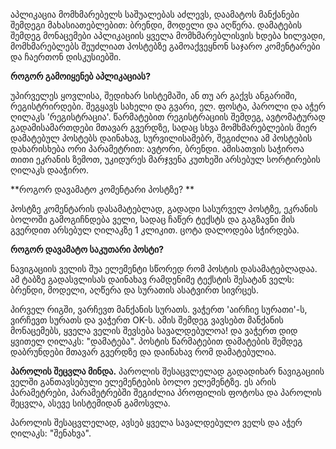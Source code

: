 აპლიკაცია მომხმარებელს საშუალებას აძლევს, დაამატოს მანქანები შემდეგი მახასიათებლებით: ბრენდი, მოდელი და აღწერა. დამატების შემდეგ მონაცემები აპლიკაციის ყველა მომხმარებლისვის ხდება ხილვადი, მომხმარებლებს შეუძლიათ პოსტებზე გამოაქვეყნონ საჯარო კომენტარები და ჩაერთონ დისკუსიებში.

**როგორ გამოიყენებ აპლიკაციას?**

უპირველეს ყოვლისა, შედიხარ სისტემაში, ან თუ არ გაქვს ანგარიში, რეგისტრირდები. შეგყავს სახელი და გვარი, ელ. ფოსტა, პაროლი და აჭერ ღილაკს 'რეგისტრაცია'. წარმატებით რეგისტრაციის შემდეგ, ავტომატურად გადამისამართდები მთავარ გვერდზე, სადაც სხვა მომხმარებლების მიერ დამატებულ პოსტებს დაინახავ, სურვილისამებრ, შეგიძლია ამ პოსტების დახარისხება ორი პარამეტრით: ავტორი, ბრენდი. ამისათვის საჭიროა თითი ეკრანის ზემოთ, უკიდურეს მარჯვენა კუთხეში არსებულ სორტირების ღილაკს დააჭირო.


**როგორ დავამატო კომენტარი პოსტზე? **

პოსტზე კომენტარის დასამატებლად, გადადი სასურველ პოსტზე, ეკრანის ბოლოში გამოგიჩნდება ველი, სადაც ჩაწერ ტექსტს და გაგზავნი მის გვერდით არსებულ ღილაკზე 1 კლიკით. ცოტა დალოდება სჭირდება.


**როგორ დავამატო საკუთარი პოსტი?**

ნავიგაციის ველის შუა ელემენტი სწორედ რომ პოსტის დასამატებლადაა. ამ ტაბზე გადასვლისას დაინახავ რამდენიმე ტექსტის შესატან ველს: ბრენდი, მოდელი, აღწერა და სურათის ასატვირთ სივრცეს. 

პირველ რიგში, ვარჩევთ მანქანის სურათს. ვაჭერთ 'აირჩიე სურათი'-ს, ვირჩევთ სურათს და ვაჭერთ OK-ს. ამის შემდეგ ვავსებთ მანქანის მონაცემებს, ყველა ველის შევსება სავალდებულოა! და ვაჭერთ დიდ ყვითელ ღილაკს: "დამატება". პოსტის წარმატებით დამატების შემდეგ დაბრუნდები მთავარ გვერდზე და დაინახავ რომ დამატებულია.


**პაროლის შეცვლა მინდა.**
პაროლის შესაცვლელად გადადიხარ ნავიგაციის ველში განთავსებული ელემენტების ბოლო ელემენტზე. ეს არის პარამეტრები, პარამეტრებში შეგიძლია პროფილის ფოტოსა და პაროლის შეცვლა, ასევე სისტემიდან გამოსვლა.

პაროლის შესაცვლელად, ავსებ ყველა სავალდებულო ველს და აჭერ ღილაკს: "შენახვა".

